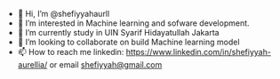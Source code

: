 - 👋 Hi, I’m @shefiyyahaurll
- 👀 I’m interested in Machine learning and sofware development.
- 🌱 I’m currently study in UIN Syarif Hidayatullah Jakarta
- 💞️ I’m looking to collaborate on build Machine learning model
- 📫 How to reach me linkedin: https://www.linkedin.com/in/shefiyyah-aurellia/ or email shefiyyah@gmail.com


<!---
shefiyyahaurll/shefiyyahaurll is a ✨ special ✨ repository because its `README.md` (this file) appears on your GitHub profile.
You can click the Preview link to take a look at your changes.
--->

